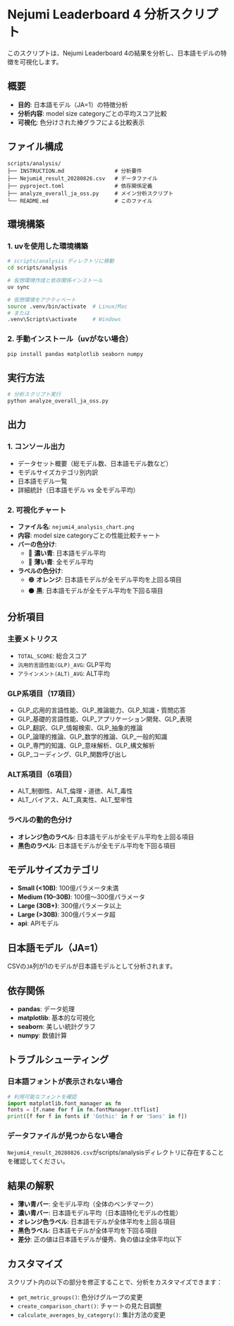 # Nejumi Leaderboard 4 分析スクリプト

このスクリプトは、Nejumi Leaderboard 4の結果を分析し、日本語モデルの特徴を可視化します。

## 概要

- **目的**: 日本語モデル（JA=1）の特徴分析
- **分析内容**: model size categoryごとの平均スコア比較
- **可視化**: 色分けされた棒グラフによる比較表示

## ファイル構成

```
scripts/analysis/
├── INSTRUCTION.md                # 分析要件
├── Nejumi4_result_20280826.csv   # データファイル
├── pyproject.toml                # 依存関係定義
├── analyze_overall_ja_oss.py     # メイン分析スクリプト
└── README.md                     # このファイル
```

## 環境構築

### 1. uvを使用した環境構築

```bash
# scripts/analysis ディレクトリに移動
cd scripts/analysis

# 仮想環境作成と依存関係インストール
uv sync

# 仮想環境をアクティベート
source .venv/bin/activate  # Linux/Mac
# または
.venv\Scripts\activate     # Windows
```

### 2. 手動インストール（uvがない場合）

```bash
pip install pandas matplotlib seaborn numpy
```

## 実行方法

```bash
# 分析スクリプト実行
python analyze_overall_ja_oss.py
```

## 出力

### 1. コンソール出力
- データセット概要（総モデル数、日本語モデル数など）
- モデルサイズカテゴリ別内訳
- 日本語モデル一覧
- 詳細統計（日本語モデル vs 全モデル平均）

### 2. 可視化チャート
- **ファイル名**: `nejumi4_analysis_chart.png`
- **内容**: model size categoryごとの性能比較チャート
- **バーの色分け**:
  - 🔷 **濃い青**: 日本語モデル平均
  - 🔹 **薄い青**: 全モデル平均
- **ラベルの色分け**:
  - 🟠 **オレンジ**: 日本語モデルが全モデル平均を上回る項目
  - ⚫ **黒**: 日本語モデルが全モデル平均を下回る項目

## 分析項目

### 主要メトリクス
- `TOTAL_SCORE`: 総合スコア
- `汎用的言語性能(GLP)_AVG`: GLP平均
- `アラインメント(ALT)_AVG`: ALT平均

### GLP系項目（17項目）
- GLP_応用的言語性能、GLP_推論能力、GLP_知識・質問応答
- GLP_基礎的言語性能、GLP_アプリケーション開発、GLP_表現
- GLP_翻訳、GLP_情報検索、GLP_抽象的推論
- GLP_論理的推論、GLP_数学的推論、GLP_一般的知識
- GLP_専門的知識、GLP_意味解析、GLP_構文解析
- GLP_コーディング、GLP_関数呼び出し

### ALT系項目（6項目）
- ALT_制御性、ALT_倫理・道徳、ALT_毒性
- ALT_バイアス、ALT_真実性、ALT_堅牢性

### ラベルの動的色分け
- **オレンジ色のラベル**: 日本語モデルが全モデル平均を上回る項目
- **黒色のラベル**: 日本語モデルが全モデル平均を下回る項目

## モデルサイズカテゴリ

- **Small (<10B)**: 100億パラメータ未満
- **Medium (10–30B)**: 100億〜300億パラメータ
- **Large (30B+)**: 300億パラメータ以上
- **Large (>30B)**: 300億パラメータ超
- **api**: APIモデル

## 日本語モデル（JA=1）

CSVの`JA`列が1のモデルが日本語モデルとして分析されます。

## 依存関係

- **pandas**: データ処理
- **matplotlib**: 基本的な可視化
- **seaborn**: 美しい統計グラフ
- **numpy**: 数値計算

## トラブルシューティング

### 日本語フォントが表示されない場合

```python
# 利用可能なフォントを確認
import matplotlib.font_manager as fm
fonts = [f.name for f in fm.fontManager.ttflist]
print([f for f in fonts if 'Gothic' in f or 'Sans' in f])
```

### データファイルが見つからない場合

`Nejumi4_result_20280826.csv`がscripts/analysisディレクトリに存在することを確認してください。

## 結果の解釈

- **薄い青バー**: 全モデル平均（全体のベンチマーク）
- **濃い青バー**: 日本語モデル平均（日本語特化モデルの性能）
- **オレンジ色ラベル**: 日本語モデルが全体平均を上回る項目
- **黒色ラベル**: 日本語モデルが全体平均を下回る項目
- **差分**: 正の値は日本語モデルが優秀、負の値は全体平均以下

## カスタマイズ

スクリプト内の以下の部分を修正することで、分析をカスタマイズできます：

- `get_metric_groups()`: 色分けグループの変更
- `create_comparison_chart()`: チャートの見た目調整
- `calculate_averages_by_category()`: 集計方法の変更
